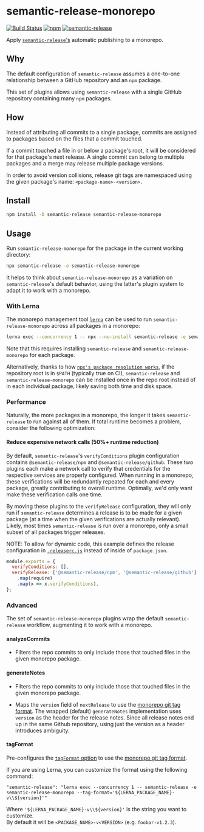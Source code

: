 # semantic-release-monorepo

[![Build Status](https://travis-ci.org/pmowrer/semantic-release-monorepo.svg?branch=master)](https://travis-ci.org/pmowrer/semantic-release-monorepo) [![npm](https://img.shields.io/npm/v/semantic-release-monorepo.svg)](https://www.npmjs.com/package/semantic-release-monorepo) [![semantic-release](https://img.shields.io/badge/%20%20%F0%9F%93%A6%F0%9F%9A%80-semantic--release-e10079.svg)](https://github.com/semantic-release/semantic-release)

Apply [`semantic-release`'s](https://github.com/semantic-release/semantic-release) automatic publishing to a monorepo.

## Why

The default configuration of `semantic-release` assumes a one-to-one relationship between a GitHub repository and an `npm` package.

This set of plugins allows using `semantic-release` with a single GitHub repository containing many `npm` packages.

## How

Instead of attributing all commits to a single package, commits are assigned to packages based on the files that a commit touched.

If a commit touched a file in or below a package's root, it will be considered for that package's next release. A single commit can belong to multiple packages and a merge may release multiple package versions. 

In order to avoid version collisions, release git tags are namespaced using the given package's name: `<package-name>-<version>`.

## Install

```bash
npm install -D semantic-release semantic-release-monorepo
```

## Usage

Run `semantic-release-monorepo` for the package in the current working directory:

```bash
npx semantic-release -e semantic-release-monorepo
```

It helps to think about `semantic-release-monorepo` as a variation on `semantic-release`'s default behavior, using the latter's plugin system to adapt it to work with a monorepo.

### With Lerna

The monorepo management tool [`lerna`](https://github.com/lerna/lerna) can be used to run `semantic-release-monorepo` across all packages in a monorepo:

```bash
lerna exec --concurrency 1 -- npx --no-install semantic-release -e semantic-release-monorepo
```

Note that this requires installing `semantic-release` and `semantic-release-monorepo` for each package.

Alternatively, thanks to how [`npx's package resolution works`](https://github.com/zkat/npx#description), if the repository root is in `$PATH` (typically true on CI), `semantic-release` and `semantic-release-monorepo` can be installed once in the repo root instead of in each individual package, likely saving both time and disk space.

### Performance
Naturally, the more packages in a monorepo, the longer it takes `semantic-release` to run against all of them. If total runtime becomes a problem, consider the following optimization:

#### Reduce expensive network calls (50%+ runtime reduction)
By default, `semantic-release`'s `verifyConditions` plugin configuration contains `@semantic-release/npm` and `@semantic-release/github`. These two plugins each make a network call to verify that credentials for the respective services are properly configured. When running in a monorepo, these verifications will be redundantly repeated for each and every package, greatly contributing to overall runtime. Optimally, we'd only want make these verification calls one time.

By moving these plugins to the `verifyRelease` configuration, they will only run if `semantic-release` determines a release is to be made for a given package (at a time when the given verifications are actually relevant). Likely, most times `semantic-release` is run over a monorepo, only a small subset of all packages trigger releases.

NOTE: To allow for dynamic code, this example defines the release configuration in [`.releaserc.js`](https://github.com/semantic-release/semantic-release/blob/caribou/docs/usage/configuration.md#configuration) instead of inside of `package.json`.

```js
module.exports = {
  verifyConditions: [],
  verifyRelease: ['@semantic-release/npm', '@semantic-release/github']
    .map(require)
    .map(x => x.verifyConditions),
};
```

### Advanced

The set of `semantic-release-monorepo` plugins wrap the default `semantic-release` workflow, augmenting it to work with a monorepo.

#### analyzeCommits

* Filters the repo commits to only include those that touched files in the given monorepo package.

#### generateNotes

* Filters the repo commits to only include those that touched files in the given monorepo package.

* Maps the `version` field of `nextRelease` to use the [monorepo git tag format](#how). The wrapped (default) `generateNotes` implementation uses `version` as the header for the release notes. Since all release notes end up in the same Github repository, using just the version as a header introduces ambiguity.

#### tagFormat

Pre-configures the [`tagFormat` option](https://github.com/semantic-release/semantic-release/blob/caribou/docs/usage/configuration.md#tagformat) to use the [monorepo git tag format](#how).

If you are using Lerna, you can customize the format using the following command:

```
"semantic-release": "lerna exec --concurrency 1 -- semantic-release -e semantic-release-monorepo --tag-format='${LERNA_PACKAGE_NAME}-v\\${version}'"
```

Where `'${LERNA_PACKAGE_NAME}-v\\${version}'` is the string you want to customize.  
By default it will be `<PACKAGE_NAME>-v<VERSION>` (e.g. `foobar-v1.2.3`).
